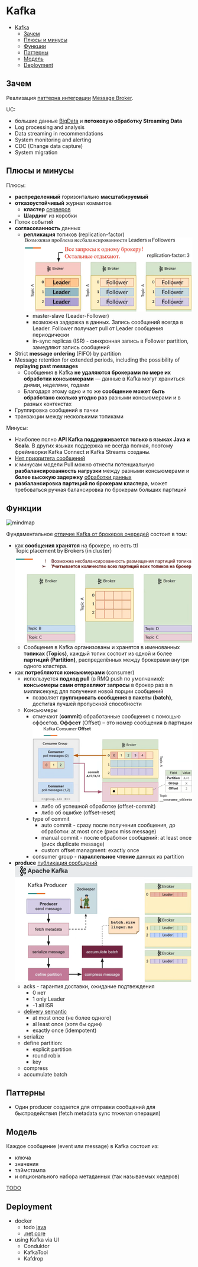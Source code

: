 # Kafka

- [Kafka](#kafka)
  - [Зачем](#зачем)
  - [Плюсы и минусы](#плюсы-и-минусы)
  - [Функции](#функции)
  - [Паттерны](#паттерны)
  - [Модель](#модель)
  - [Deployment](#deployment)

## Зачем

Реализация [паттерна интеграции](../../../arch/pattern/integration/pattern.integration.md) [Message Broker](../../../arch/pattern/integration/pattern.messagebroker.md).

UC:

- большие данные [BigData](../../../arch/style/bigdata.md) и __потоковую обработку Streaming Data__
- Log processing and analysis
- Data streaming in recommendations
- System monitoring and alerting
- CDC (Change data capture)
- System migration

## Плюсы и минусы

Плюсы:

- __распределенный__ горизонтально __масштабируемый__
- __отказоустойчивый__ журнал коммитов
  - __кластер__ [серверов](https://www.youtube.com/watch?v=-AZOi3kP9Js)
  - __Шардинг__ из коробки
- Поток событий
- __согласованность__ данных
  - __репликация__ топиков (replication-factor) ![replica](../../../img/technology/middleware/messagebus/kafka.replica.png)
    - master-slave (Leader-Follower)
    - возможна задержка в данных. Запись сообщений всегда в Leader. Follower получает pull от Leader сообщения периодически
    - in-sync replicas (ISR) - синхронная запись в Follower partition, замедляют запись сообщений
- Strict __message ordering__ (FIFO) by partition
- Message retention for extended periods, including the possibility of __replaying past messages__
  - Сообщения в Kafka __не удаляются брокерами по мере их обработки консьюмерами__ — данные в Kafka могут храниться днями, неделями, годами
  - Благодаря этому одно и то же __сообщение может быть обработано сколько угодно раз__ разными консьюмерами и в разных контекстах
- Группировка сообщений в пачки
- транзакции между несколькими топиками

Минусы:

- Наиболее полно __API Kafka поддерживается только в языках Java и Scala__. В других языках поддержка не всегда полная, поэтому фреймворки Kafka Connect и Kafka Streams созданы.
- [Нет приоритета сообщений](https://blog.bytebytego.com/p/how-to-choose-a-message-queue-kafka)
- к минусам модели Pull можно отнести потенциальную __разбалансированность нагрузки__ между разными консьюмерами и __более высокую задержку__ [обработки данных](https://vc.ru/dev/869548-kafka-vs-rabbitmq-chto-nuzhno-znat-analitiku-pro-brokery-soobshenii)
- __разбалансировка партиций по брокерам кластера__, может требоваться ручная балансировка по брокерам больших партиций

## Функции

![mindmap](http://www.plantuml.com/plantuml/proxy?cache=no&src=https://raw.githubusercontent.com/daemon110282/daemon110282.github.io/master/technology/middleware/messagebus/kafka.puml)

Фундаментальное [отличие Kafka от брокеров очередей](https://slurm.io/tpost/pnyjznpvr1-apache-kafka-osnovi-tehnologii) состоит в том:

- как __сообщения хранятся__ на брокере, но есть ttl ![partition](../../../img/technology/middleware/messagebus/kafka.partition.png)
  - Сообщения в Kafka организованы и хранятся в именованных __топиках (Topics)__, каждый топик состоит из одной и более __партиций (Partition)__, распределённых между брокерами внутри одного кластера.
- как __потребляются консьюмерами__ (consumer)
  - используется __подход pull__ (в RMQ push по умолчанию): __консьюмеры сами отправляют запросы__ в брокер раз в n миллисекунд для получения новой порции сообщений
    - позволяет __группировать сообщения в пакеты (batch)__, достигая лучшей пропускной способности
  - Консьюмеры
    - отмечают (__commit__) обработанные сообщения с помощью оффсетов. __Оффсет__ (Offset) – это номер сообщения в партиции ![consumer](../../../img/technology/middleware/messagebus/kafka.consumer.offset.png)
      - либо об успешной обработке (offset-commit)
      - либо об ошибке (offset-reset)
    - type of commit
      - auto commit - сразу после получения сообщения, до обработки: at most once (риск miss message)
      - manual commit - после обработки сообщений: at least once (риск duplicate message)
      - custom offset managment: exactly once
    - consumer group - __параллельное чтение__ данных из partition
- __produce__ [публикация сообщений](https://www.youtube.com/watch?v=-AZOi3kP9Js) ![producer](../../../img/technology/middleware/messagebus/kafka.producer.png)
  - acks - гарантия доставки, ожидание подтвеждения
    - 0 нет
    - 1 only Leader
    - -1 all ISR
  - [delivery semantic](https://habr.com/ru/articles/738874/)
    - at most once (не более одного)
    - al least once (хотя бы один)
    - exactly once (idempotent)
  - serialize
  - define partition:
    - explicit partition
    - round robix
    - key
  - compress
  - accumulate batch

## Паттерны

- Один producer создается для отправки сообщений для быстродействия (fetch metadata sync тяжелая операция)

## Модель

Каждое сообщение (event или message) в Kafka состоит из:

- ключа
- значения
- таймстампа
- и опционального набора метаданных (так называемых хедеров)

[TODO](https://slurm.io/tpost/pnyjznpvr1-apache-kafka-osnovi-tehnologii)

## Deployment

- docker
  - todo [java](https://habr.com/ru/articles/738874/)
  - [.net core](https://mandur.hashnode.dev/kafka-for-aspnet-core-6)
- using Kafka via UI
  - Conduktor
  - KafkaTool
  - Kafdrop
